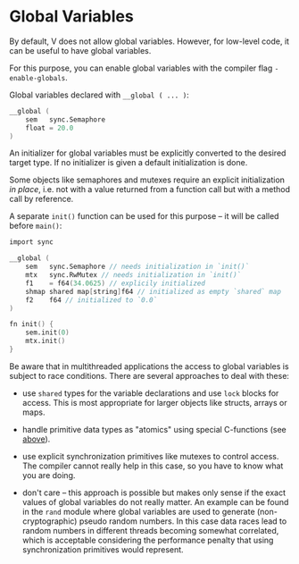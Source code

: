 # Global Variables

By default, V does not allow global variables. 
However, for low-level code, it can be useful to have global variables.

For this purpose, you can enable global variables with the compiler flag `-enable-globals`.

Global variables declared with `__global ( ... )`:

```v globals
__global (
    sem   sync.Semaphore
    float = 20.0
)
```

An initializer for global variables must be explicitly converted to the desired target type. 
If no initializer is given a default initialization is done.

Some objects like semaphores and mutexes require an explicit initialization *in place*, i.e.
not with a value returned from a function call but with a method call by reference.

A separate `init()` function can be used for this purpose – it will be called before `main()`:

```v globals
import sync

__global (
	sem   sync.Semaphore // needs initialization in `init()`
	mtx   sync.RwMutex // needs initialization in `init()`
	f1    = f64(34.0625) // explicily initialized
	shmap shared map[string]f64 // initialized as empty `shared` map
	f2    f64 // initialized to `0.0`
)

fn init() {
	sem.init(0)
	mtx.init()
}
```

Be aware that in multithreaded applications the access to global variables is subject
to race conditions. 
There are several approaches to deal with these:

- use `shared` types for the variable declarations and use `lock` blocks for access.
  This is most appropriate for larger objects like structs, arrays or maps.

- handle primitive data types as "atomics" using special C-functions (see [above](#atomics)).

- use explicit synchronization primitives like mutexes to control access. The compiler
  cannot really help in this case, so you have to know what you are doing.

- don't care – this approach is possible but makes only sense if the exact values
  of global variables do not really matter. An example can be found in the `rand` module
  where global variables are used to generate (non-cryptographic) pseudo random numbers.
  In this case data races lead to random numbers in different threads becoming somewhat
  correlated, which is acceptable considering the performance penalty that using
  synchronization primitives would represent.
